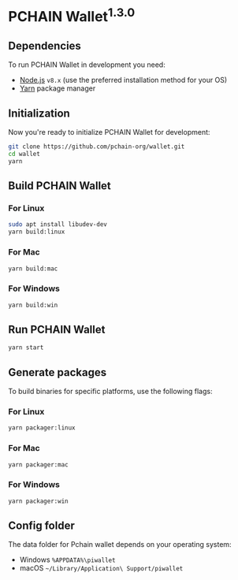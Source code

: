 # PCHAIN Wallet<sup>1.3.0</sup>

## Dependencies

To run PCHAIN Wallet in development you need:

- [Node.js](https://nodejs.org) `v8.x` (use the preferred installation method for your OS)
- [Yarn](https://yarnpkg.com/) package manager


## Initialization

Now you're ready to initialize PCHAIN Wallet for development:

```bash
git clone https://github.com/pchain-org/wallet.git
cd wallet
yarn
```

## Build PCHAIN Wallet

### For Linux

```bash
sudo apt install libudev-dev
yarn build:linux
```

### For Mac

```bash
yarn build:mac
```

### For Windows

```bash
yarn build:win
```

## Run PCHAIN Wallet

```bash
yarn start
```


## Generate packages

To build binaries for specific platforms, use the following flags:

### For Linux

```bash
yarn packager:linux
```

### For Mac

```bash
yarn packager:mac
```

### For Windows

```bash
yarn packager:win
```

## Config folder

The data folder for Pchain wallet depends on your operating system:

- Windows `%APPDATA%\piwallet`
- macOS `~/Library/Application\ Support/piwallet`
